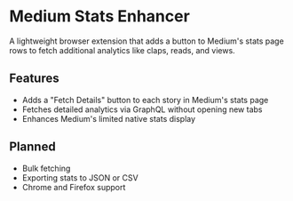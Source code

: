 # Medium Stats Enhancer
A lightweight browser extension that adds a button to Medium's stats page rows to fetch additional analytics like claps, reads, and views.

## Features
- Adds a "Fetch Details" button to each story in Medium's stats page
- Fetches detailed analytics via GraphQL without opening new tabs
- Enhances Medium's limited native stats display

## Planned
- Bulk fetching
- Exporting stats to JSON or CSV
- Chrome and Firefox support
